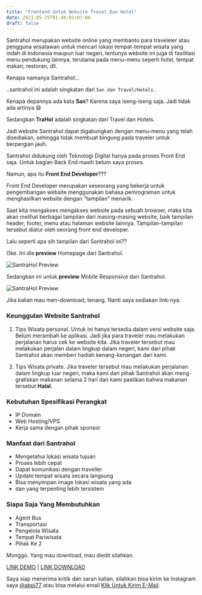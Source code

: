 ```yaml
---
title: "Frontend Untuk Website Travel Dan Hotel"
date: 2021-05-25T01:48:01+07:00
draft: false
---
```


Santrahol merupakan website online yang membantu para traveleler atau pengguna wisatawan untuk mencari lokasi tempat-tempat wisata yang indah di Indonesia maupun luar negeri, tentunya website ini juga di fasilitasi menu pendukung lainnya, terutama pada menu-menu seperti hotel, tempat makan, restoran, dll.

Kenapa namanya Santrahol...

..santrahol ini adalah singkatan dari `San dan Travel/Hotels.`

Kenapa depannya ada kata **San**? Karena saya iseng-iseng saja. Jadi tidak ada artinya 😄

Sedangkan **TraHol** adalah singkatan dari Travel dan Hotels.

Jadi website Santrahol dapat digabungkan dengan menu-menu yang telah disediakan, sehingga tidak membuat bingung pada traveler untuk berpergian jauh.

Santrahol didukung oleh Teknologi Digital hanya pada proses Front End saja. Untuk bagian Back End masih belum saya proses. 

Namun, apa itu **Front End Developer**???

Front End Developer merupakan seseorang yang bekerja untuk pengembangan website menggunakan bahasa pemrograman untuk menghasilkan website dengan “tampilan” menarik.

Saat kita mengakses mengakses website pada sebuah browser, maka kita akan melihat berbagai tampilan dari masing-masing website, baik tampilan header, footer, menu atau halaman website lainnya. Tampilan-tampilan tersebut diatur oleh seorang front end developer.

Lalu seperti apa sih tampilan dari Santrahol ini??

Oke. Ini dia **preview** Homepage dari Santrahol.

![SantraHol Preview](/img/santrahol/Homepage.png)

Sedangkan ini untuk **preview** Mobile Responsive dari Santrahol.

![SantraHol Preview](/img/santrahol/Homepage-mobile.png)



Jika kalian mau men-download, tenang. Nanti saya sediakan link-nya.

### Keunggulan Website Santrahol

1. Tips Wisata personal.
Untuk ini hanya tersedia dalam versi website saja. Belum merambah ke aplikasi. Jadi jika para traveler mau melakukan perjalanan harus cek ke website kita. Jika traveler tersebut mau melakukan perjalan dalam lingkup dalam negeri, kami dari pihak Santrahol akan memberi hadiah kenang-kenangan dari kami.

2. Tips Wisata private.
Jika traveler tersebut mau melakukan perjalanan dalam lingkup luar negeri, maka kami dari pihak Santrahol akan meng-gratiskan makanan selama 2 hari dan kami pastikan bahwa makanan tersebut **Halal**.

### Kebutuhan Spesifikasi Perangkat
- IP Domain
- Web Hosting/VPS
- Kerja sama dengan pihak sponsor

### Manfaat dari Santrahol

- Mengetahui lokasi wisata tujuan
- Proses lebih cepat
- Dapat komunikasi dengan traveller
- Update tempat wisata secara langsung 
- Bisa menyimpan image lokasi wisata yang ada
- dan yang terpenting lebih tersistem 

### Siapa Saja Yang Membutuhkan
- Agent Bus
- Transportasi
- Pengelola Wisata
- Tempat Pariwisata
- Pihak Ke 2

Monggo. Yang mau download, mau diedit silahkan.

[LINK DEMO](https://aboedhiprasojo.github.io/santrahol/hotel/) | 
[LINK DOWNLOAD](https://github.com/aboedhiprasojo/santrahol)

Saya siap menerima kritik dan saran kalian, silahkan bisa kirim ke Instagram saya [@abpj77](https://www.instagram.com/abpj77) atau bisa melalui email [Klik Untuk Kirim E-Mail](aboedhiprasojo@gmail.com).